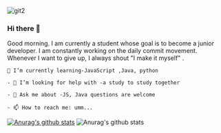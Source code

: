 ![git2](https://user-images.githubusercontent.com/62824389/103917213-b02e7400-5150-11eb-9d81-abd730c8e5e6.jpg)

### Hi there 👋
 
Good morning. I am currently a student whose goal is to become a junior developer.
I am constantly working on the daily commit movement. 
Whenever I want to give up, I always shout "I make it myself" .
```
🌱 I’m currently learning-JavaScript ,Java, python
`````
````
- 🤔 I’m looking for help with -a study to study together
````
```
- 💬 Ask me about -JS, Java questions are welcome
```
````
- 📫 How to reach me: umm...
``````
[![Anurag's github stats](https://github-readme-stats.vercel.app/api?username=rlwi440)](https://github.com/anuraghazra/github-readme-stats)
![Anurag's github stats](https://github-readme-stats.vercel.app/api?username=rlwi440&show_icons=true&theme=radical)
